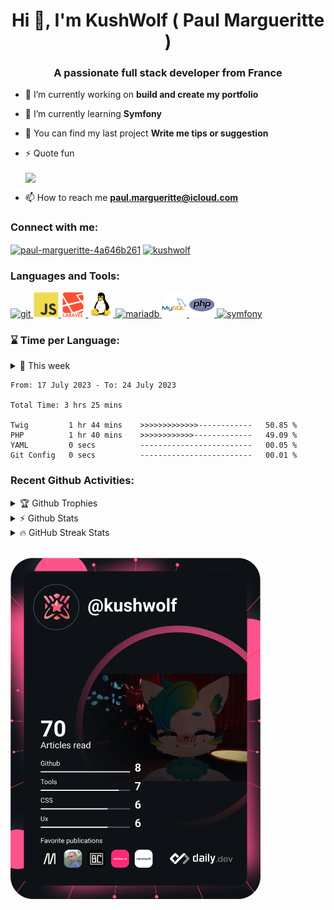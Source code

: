 <h1 align="center">Hi 👋, I'm KushWolf ( Paul Margueritte )</h1>
<h3 align="center">A passionate full stack developer from France</h3>


- 🔭 I’m currently working on **build and create my portfolio**

- 🌱 I’m currently learning **Symfony**

- 🤝 You can find my last project **Write me tips or suggestion**

- ⚡ Quote fun <p><img align="center" src="https://camo.githubusercontent.com/6b24ca7563a732f4b02e4d4db85216e1308ae8e9d33e9eca447d5dd2cfc1b5ca/68747470733a2f2f726561646d652d6a6f6b65732e76657263656c2e6170702f6170693f6267436f6c6f723d2532333231323532392674657874436f6c6f723d2532336666646464322671436f6c6f723d2532336639343134342661436f6c6f723d25323339306265366426626f72646572436f6c6f723d25323366396337346626636f6465436f6c6f723d253233663963373466" /></p>


- 📫 How to reach me **paul.margueritte@icloud.com**

<h3 align="left">Connect with me:</h3>
<p align="left">
<a href="https://linkedin.com/in/paul-margueritte-4a646b261" target="blank"><img align="center" src="https://raw.githubusercontent.com/rahuldkjain/github-profile-readme-generator/master/src/images/icons/Social/linked-in-alt.svg" alt="paul-margueritte-4a646b261" height="30" width="40" /></a>
<a href="https://discord.gg/kushwolf" target="blank"><img align="center" src="https://raw.githubusercontent.com/rahuldkjain/github-profile-readme-generator/master/src/images/icons/Social/discord.svg" alt="kushwolf" height="30" width="40" /></a>
</p>

<h3 align="left">Languages and Tools:</h3>
<p align="left"> <a href="https://git-scm.com/" target="_blank" rel="noreferrer"> <img src="https://www.vectorlogo.zone/logos/git-scm/git-scm-icon.svg" alt="git" width="40" height="40"/> </a> <a href="https://developer.mozilla.org/en-US/docs/Web/JavaScript" target="_blank" rel="noreferrer"> <img src="https://raw.githubusercontent.com/devicons/devicon/master/icons/javascript/javascript-original.svg" alt="javascript" width="40" height="40"/> </a> <a href="https://laravel.com/" target="_blank" rel="noreferrer"> <img src="https://raw.githubusercontent.com/devicons/devicon/master/icons/laravel/laravel-plain-wordmark.svg" alt="laravel" width="40" height="40"/> </a> <a href="https://www.linux.org/" target="_blank" rel="noreferrer"> <img src="https://raw.githubusercontent.com/devicons/devicon/master/icons/linux/linux-original.svg" alt="linux" width="40" height="40"/> </a> <a href="https://mariadb.org/" target="_blank" rel="noreferrer"> <img src="https://www.vectorlogo.zone/logos/mariadb/mariadb-icon.svg" alt="mariadb" width="40" height="40"/> </a> <a href="https://www.mysql.com/" target="_blank" rel="noreferrer"> <img src="https://raw.githubusercontent.com/devicons/devicon/master/icons/mysql/mysql-original-wordmark.svg" alt="mysql" width="40" height="40"/> </a> <a href="https://www.php.net" target="_blank" rel="noreferrer"> <img src="https://raw.githubusercontent.com/devicons/devicon/master/icons/php/php-original.svg" alt="php" width="40" height="40"/> </a> <a href="https://symfony.com" target="_blank" rel="noreferrer"> <img src="https://symfony.com/logos/symfony_black_03.svg" alt="symfony" width="40" height="40"/> </a> </p> 

<h3 align="left">⌛ Time per Language:</h3>
<details>
  <summary>📅 This week </summary>
  <br>

<!--START_SECTION:stats-->
![Code Time](http://img.shields.io/badge/Code%20Time-7%20hrs%2019%20mins-blue)

![Profile Views](http://img.shields.io/badge/Profile%20Views-198-blue)

**I'm an Early 🐤** 

```text
🌞 Morning                152 commits         ██████████░░░░░░░░░░░░░░░   39.28 % 
🌆 Daytime                227 commits         ███████████████░░░░░░░░░░   58.66 % 
🌃 Evening                8 commits           █░░░░░░░░░░░░░░░░░░░░░░░░   02.07 % 
🌙 Night                  0 commits           ░░░░░░░░░░░░░░░░░░░░░░░░░   00.00 % 
```
📅 **I'm Most Productive on Tuesday** 

```text
Monday                   86 commits          ██████░░░░░░░░░░░░░░░░░░░   22.22 % 
Tuesday                  136 commits         █████████░░░░░░░░░░░░░░░░   35.14 % 
Wednesday                27 commits          ██░░░░░░░░░░░░░░░░░░░░░░░   06.98 % 
Thursday                 51 commits          ███░░░░░░░░░░░░░░░░░░░░░░   13.18 % 
Friday                   44 commits          ███░░░░░░░░░░░░░░░░░░░░░░   11.37 % 
Saturday                 36 commits          ██░░░░░░░░░░░░░░░░░░░░░░░   09.30 % 
Sunday                   7 commits           ░░░░░░░░░░░░░░░░░░░░░░░░░   01.81 % 
```


📊 **This Week I Spent My Time On** 

```text
🕑︎ Time Zone: Europe/Paris

💬 Programming Languages: 
Twig                     1 hr 44 mins        █████████████░░░░░░░░░░░░   50.85 % 
PHP                      1 hr 40 mins        ████████████░░░░░░░░░░░░░   49.09 % 
YAML                     0 secs              ░░░░░░░░░░░░░░░░░░░░░░░░░   00.05 % 
Git Config               0 secs              ░░░░░░░░░░░░░░░░░░░░░░░░░   00.01 % 

🔥 Editors: 
VS Code                  3 hrs 25 mins       █████████████████████████   100.00 % 
```


 Last Updated on 25/07/2023 12:40:38 UTC
<!--END_SECTION:stats-->
</details>

<!--START_SECTION:waka-->

```all_time
From: 17 July 2023 - To: 24 July 2023

Total Time: 3 hrs 25 mins

Twig         1 hr 44 mins    >>>>>>>>>>>>>------------   50.85 %
PHP          1 hr 40 mins    >>>>>>>>>>>>-------------   49.09 %
YAML         0 secs          -------------------------   00.05 %
Git Config   0 secs          -------------------------   00.01 %
```

<!--END_SECTION:waka-->

<h3 align="left">Recent Github Activities:</h3>

<details>
  <summary>🏆 Github Trophies</summary>
  <br>
      <p align="left"> <a href="https://github.com/ryo-ma/github-profile-trophy"><img src="https://github-profile-trophy.vercel.app/?username=paulmargueritteoclockstudent&theme=discord&column=4&margin-w=15&margin-h=15&no-bg=true" alt="paulmargueritteoclockstudent" /></a> </p>
</details>

<details>
  <summary>⚡ Github Stats</summary>
  <br>
    <p>&nbsp;<img align="center" src="https://github-readme-stats.vercel.app/api?username=paulmargueritteoclockstudent&show_icons=true&theme=tokyonight&locale=en" alt="paulmargueritteoclockstudent" /></p>
</details>

<details>
  <summary>🔥 GitHub Streak Stats</summary>
  <br>
    <p><img align="center" src="https://github-readme-streak-stats.herokuapp.com/?user=paulmargueritteoclockstudent&theme=dark" alt="paulmargueritteoclockstudent" /></p>
</details>

<br>

<a href="https://app.daily.dev/kushwolf"><img src="https://github.com/PaulMargueritteOclockStudent/PaulMargueritteOclockStudent/blob/main/devcard.svg" width="400" alt="Paul's Dev Card"/></a>
